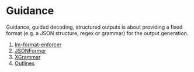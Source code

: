 # Guidance

Guidance, guided decoding, structured outputs is about providing a fixed format (e.g. a JSON structure, regex or grammar) for the output generation.

1. [lm-format-enforcer](lm-format-enforcer.md)
2. [JSONFormer](jsonformer.md)
3. [XGrammar](xgrammar.md)
4. [Outlines](outlines.md)